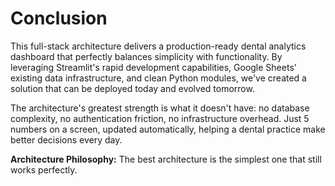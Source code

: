 # Conclusion

This full-stack architecture delivers a production-ready dental analytics dashboard that perfectly balances simplicity with functionality. By leveraging Streamlit's rapid development capabilities, Google Sheets' existing data infrastructure, and clean Python modules, we've created a solution that can be deployed today and evolved tomorrow.

The architecture's greatest strength is what it doesn't have: no database complexity, no authentication friction, no infrastructure overhead. Just 5 numbers on a screen, updated automatically, helping a dental practice make better decisions every day.

**Architecture Philosophy:** The best architecture is the simplest one that still works perfectly.
